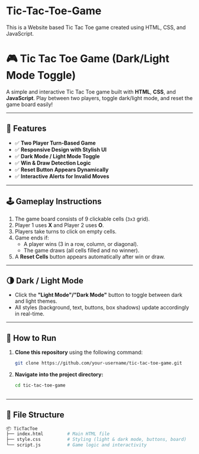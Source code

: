 # Tic-Tac-Toe-Game
This is a Website based Tic Tac Toe game created using HTML, CSS, and JavaScript.

# 🎮 Tic Tac Toe Game (Dark/Light Mode Toggle)

A simple and interactive Tic Tac Toe game built with **HTML**, **CSS**, and **JavaScript**. Play between two players, toggle dark/light mode, and reset the game board easily!

---

## 🧠 Features

- ✅ **Two Player Turn-Based Game**
- ✅ **Responsive Design with Stylish UI**
- ✅ **Dark Mode / Light Mode Toggle**
- ✅ **Win & Draw Detection Logic**
- ✅ **Reset Button Appears Dynamically**
- ✅ **Interactive Alerts for Invalid Moves**

---

## 🕹️ Gameplay Instructions

1. The game board consists of 9 clickable cells (`3x3` grid).
2. Player 1 uses **X** and Player 2 uses **O**.
3. Players take turns to click on empty cells.
4. Game ends if:
   - A player wins (3 in a row, column, or diagonal).
   - The game draws (all cells filled and no winner).
5. A **Reset Cells** button appears automatically after win or draw.

---

## 🌗 Dark / Light Mode

- Click the **"Light Mode"/"Dark Mode"** button to toggle between dark and light themes.
- All styles (background, text, buttons, box shadows) update accordingly in real-time.

---  
  

## 🔧 How to Run

1. **Clone this repository** using the following command:
   ```bash
   git clone https://github.com/your-username/tic-tac-toe-game.git  
2. **Navigate into the project directory:**  
   ```bash
   cd tic-tac-toe-game  
  
---  

## 📁 File Structure

```bash
📦 TicTacToe
├── index.html         # Main HTML file
├── style.css          # Styling (light & dark mode, buttons, board)
└── script.js          # Game logic and interactivity  
  

